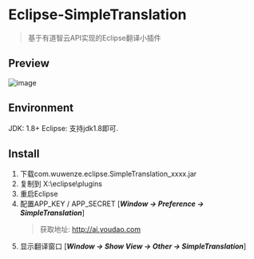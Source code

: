 # Eclipse-SimpleTranslation
> 基于有道智云API实现的Eclipse翻译小插件

## Preview
![image](https://raw.githubusercontent.com/wuwz/Eclipse-SimpleTranslation/master/example_new.gif)

## Environment
JDK: 1.8+
Eclipse: 支持jdk1.8即可.

## Install
1. 下载com.wuwenze.eclipse.SimpleTranslation_xxxx.jar
2. 复制到 X:\eclipse\plugins
3. 重启Eclipse
4. 配置APP_KEY / APP_SECRET [***Window -> Preference -> SimpleTranslation***]
	> 获取地址: http://ai.youdao.com
5. 显示翻译窗口 [***Window -> Show View -> Other -> SimpleTranslation***]